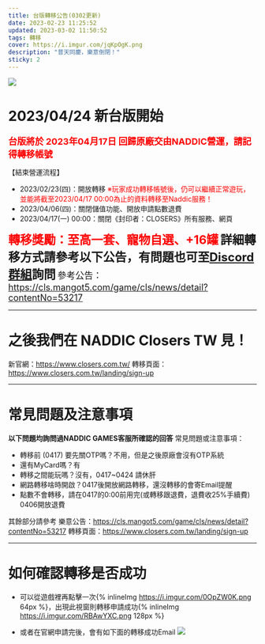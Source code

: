 ```yaml
---
title: 台版轉移公告(0302更新)
date: 2023-02-23 11:25:52
updated: 2023-03-02 11:50:52
tags: 轉移
cover: https://i.imgur.com/jqKpOgK.png
description: "普天同慶，樂意倒閉！"
sticky: 2
---
```

![](https://i.imgur.com/YFpTZot.png)


# 2023/04/24 新台版開始

**<font color=#f00 size=4>台版將於 2023年04月17日 回歸原廠交由NADDIC營運，請記得轉移帳號</font>**

【結束營運流程】
- 2023/02/23(四)：開放轉移
<font color=#f00>※玩家成功轉移帳號後，仍可以繼續正常遊玩，並能將截至2023/04/17 00:00為止的資料轉移至Naddic服務！</font>
- 2023/04/06(四)：關閉儲值功能、開放申請點數退費
- 2023/04/17(一) 00:00：關閉《封印者：CLOSERS》所有服務、網頁

**<font color=#f00 size=5>轉移獎勵：至高一套、寵物自選、+16罐</font>**
**<font size=5>詳細轉移方式請參考以下公告，有問題也可至[Discord群組](https://discord.gg/ACBYdf5TNd)詢問</font>**
<font size=4>參考公告：https://cls.mangot5.com/game/cls/news/detail?contentNo=53217</font>

---
# 之後我們在 NADDIC Closers TW 見！

新官網：https://www.closers.com.tw/
轉移頁面：https://www.closers.com.tw/landing/sign-up

---

# 常見問題及注意事項

**以下問題均詢問過NADDIC GAMES客服所確認的回答**
常見問題或注意事項：

- 轉移前 (0417) 要先關OTP嗎？不用，但是之後原廠會沒有OTP系統
- 還有MyCard嗎？有
- 轉移之間能玩嗎？沒有，0417~0424 請休肝
- 網路轉移啥時開啟？0417後開放網路轉移，還沒轉移的會寄Email提醒
- 點數不會轉移，請在0417的0:00前用完(或轉移跟退費，退費收25%手續費)
0406開放退費

其餘部分請參考
樂意公告：https://cls.mangot5.com/game/cls/news/detail?contentNo=53217
轉移頁面：https://www.closers.com.tw/landing/sign-up

---

# 如何確認轉移是否成功

- 可以從遊戲裡再點擊一次{% inlineImg https://i.imgur.com/0OpZW0K.png 64px %}，出現此視窗則轉移申請成功{% inlineImg https://i.imgur.com/RBAwYXC.png 128px %}


- 或者在官網申請完後，會有如下面的轉移成功Email
![](https://i.imgur.com/TNWUJN4.png)
